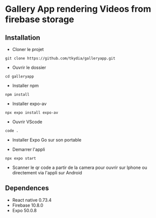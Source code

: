 # Gallery App rendering Videos from firebase storage

## Installation

- Cloner le projet

```
git clone https://github.com/tkydia/galleryapp.git
```

- Ouvrir le dossier

```
cd galleryapp
```

- Installer npm

```
npm install
```

- Installer expo-av

```
npx expo install expo-av
```

- Ouvrir VScode

```
code .
```

- Installer Expo Go sur son portable

- Demarrer l'appli

```
npx expo start
```

- Scanner le qr code a partir de la camera pour ouvrir sur Iphone ou directement via l'appli sur Android

## Dependences

- React native 0.73.4
- Firebase 10.8.0
- Expo 50.0.8
